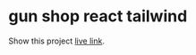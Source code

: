 # gun shop react tailwind

Show this project [live link](https://gun-shop-react-tailwind.netlify.app/).
